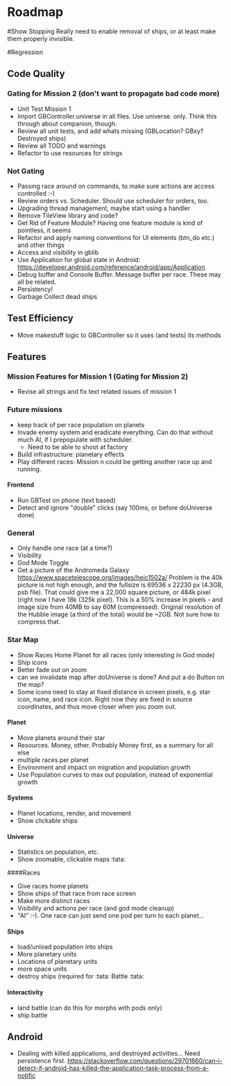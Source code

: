 # Roadmap

#Show Stopping
Really need to enable removal of ships, or at least make them properly invisible.

#Regression


## Code Quality
### Gating for Mission 2 (don't want to propagate bad code more)
* Unit Test Mission 1
* Import GBController.universe in all files. Use universe. only. Think this through about companion, though.
* Review all unit tests, and add whats missing (GBLocation? GBxy? Destroyed ships)
* Review all TODO and warnings
* Refactor to use resources for strings

### Not Gating
* Passing race around on commands, to make sure actions are access controlled :-)
* Review orders vs. Scheduler. Should use scheduler for orders, too.
* Upgrading thread management, maybe start using a handler
* Remove TileView library and code?
* Get Rid of Feature Module? Having one feature module is kind of pointless, it seems
* Refactor and apply naming conventions for UI elements (btn_do etc.) and other things
* Access and visibility in gblib
* Use Application for global state in Android: https://developer.android.com/reference/android/app/Application
* Debug buffer and Console Buffer. Message buffer per race. These may all be related.
* Persistency!
* Garbage Collect dead ships

## Test Efficiency
* Move makestuff logic to GBController so it uses (and tests) its methods

## Features

### Mission Features for Mission 1 (Gating for Mission 2)
* Revise all strings and fix text related issues of mission 1

### Future missions
* keep track of per race population on planets
* Invade enemy system and eradicate everything. Can do that without much AI, if I prepopulate with scheduler.
  * Need to be able to shoot at factory
* Build infrastructure: planetary effects
* Play different races: Mission n could be getting another race up and running.

#### Frontend
* Run GBTest on phone (text based)
* Detect and ignore "double" clicks (say 100ms, or before doUniverse done)

### General
* Only handle one race (at a time?)
* Visibility
* God Mode Toggle
* Get a picture of the Andromeda Galaxy https://www.spacetelescope.org/images/heic1502a/ Problem is the 40k picture is not high enough, and the fullsize is 69536 x 22230 px (4.3GB, psb file). That could give me a 22,000 square picture, or 484k pixel (right now I have 18k (325k pixel). This is a 50% increase in pixels - and image size from 40MB to say 60M (compressed). Original resolution of the Hubble image (a third of the total) would be ~2GB. Not sure how to compress that.

### Star Map
* Show Races Home Planet for all races (only interesting in God mode)
* Ship icons
* Better fade out on zoom
* can we invalidate map after doUniverse is done? And put a do Button on the map? 
* Some icons need to stay at fixed distance in screen pixels, e.g. star icon, name, and race icon. Right now they are fixed in source coordinates, and thus move closer when you zoom out.

#### Planet
* Move planets around their star
* Resources. Money, other. Probably Money first, as a summary for all else
* multiple races per planet
* Environment and impact on migration and population growth
* Use Population curves to max out population, instead of exponential growth

#### Systems
* Planet locations, render, and movement
* Show clickable ships

#### Universe
* Statistics on population, etc.
* Show zoomable, clickable maps  :tata:

####Races
* Give races home planets
* Show ships of that race from race screen
* Make more distinct races
* Visibility and actions per race (and god mode cleanup)
* "AI" :-). One race can just send one pod per turn to each planet...

#### Ships
* load/unload population into ships
* More planetary units
* Locations of planetary units
* more space units
* destroy ships (required for :tata: Battle :tata:

#### Interactivity
* land battle (can do this for morphs with pods only)
* ship battle

## Android 
* Dealing with killed applications, and destroyed activities... Need persistence first.
https://stackoverflow.com/questions/29701660/can-i-detect-if-android-has-killed-the-application-task-process-from-a-notific
